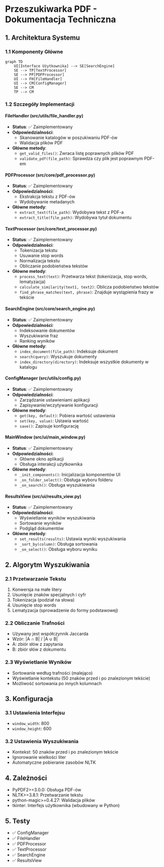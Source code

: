 # Przeszukiwarka PDF - Dokumentacja Techniczna

## 1. Architektura Systemu

### 1.1 Komponenty Główne

```mermaid
graph TD
    UI[Interface Użytkownika] --> SE[SearchEngine]
    SE --> TP[TextProcessor]
    SE --> PP[PDFProcessor]
    UI --> FH[FileHandler]
    UI --> CM[ConfigManager]
    SE --> CM
    TP --> CM
```

### 1.2 Szczegóły Implementacji

#### FileHandler (src/utils/file_handler.py)
- **Status**: ✅ Zaimplementowany
- **Odpowiedzialności**:
  - Skanowanie katalogów w poszukiwaniu PDF-ów
  - Walidacja plików PDF
- **Główne metody**:
  - `get_valid_files()`: Zwraca listę poprawnych plików PDF
  - `validate_pdf(file_path)`: Sprawdza czy plik jest poprawnym PDF-em

#### PDFProcessor (src/core/pdf_processor.py)
- **Status**: ✅ Zaimplementowany
- **Odpowiedzialności**:
  - Ekstrakcja tekstu z PDF-ów
  - Wydobywanie metadanych
- **Główne metody**:
  - `extract_text(file_path)`: Wydobywa tekst z PDF-a
  - `extract_title(file_path)`: Wydobywa tytuł dokumentu

#### TextProcessor (src/core/text_processor.py)
- **Status**: ✅ Zaimplementowany
- **Odpowiedzialności**:
  - Tokenizacja tekstu
  - Usuwanie stop words
  - Normalizacja tekstu
  - Obliczanie podobieństwa tekstów
- **Główne metody**:
  - `process_text(text)`: Przetwarza tekst (tokenizacja, stop words, lematyzacja)
  - `calculate_similarity(text1, text2)`: Oblicza podobieństwo tekstów
  - `find_phrase_matches(text, phrase)`: Znajduje wystąpienia frazy w tekście

#### SearchEngine (src/core/search_engine.py)
- **Status**: ✅ Zaimplementowany
- **Odpowiedzialności**:
  - Indeksowanie dokumentów
  - Wyszukiwanie fraz
  - Ranking wyników
- **Główne metody**:
  - `index_document(file_path)`: Indeksuje dokument
  - `search(query)`: Wyszukuje dokumenty
  - `index_directory(directory)`: Indeksuje wszystkie dokumenty w katalogu

#### ConfigManager (src/utils/config.py)
- **Status**: ✅ Zaimplementowany
- **Odpowiedzialności**:
  - Zarządzanie ustawieniami aplikacji
  - Zapisywanie/wczytywanie konfiguracji
- **Główne metody**:
  - `get(key, default)`: Pobiera wartość ustawienia
  - `set(key, value)`: Ustawia wartość
  - `save()`: Zapisuje konfigurację

#### MainWindow (src/ui/main_window.py)
- **Status**: ✅ Zaimplementowany
- **Odpowiedzialności**:
  - Główne okno aplikacji
  - Obsługa interakcji użytkownika
- **Główne metody**:
  - `_init_components()`: Inicjalizacja komponentów UI
  - `_on_folder_select()`: Obsługa wyboru folderu
  - `_on_search()`: Obsługa wyszukiwania

#### ResultsView (src/ui/results_view.py)
- **Status**: ✅ Zaimplementowany
- **Odpowiedzialności**:
  - Wyświetlanie wyników wyszukiwania
  - Sortowanie wyników
  - Podgląd dokumentów
- **Główne metody**:
  - `set_results(results)`: Ustawia wyniki wyszukiwania
  - `_sort_by(column)`: Obsługa sortowania
  - `_on_select()`: Obsługa wyboru wyniku

## 2. Algorytm Wyszukiwania

### 2.1 Przetwarzanie Tekstu
1. Konwersja na małe litery
2. Usunięcie znaków specjalnych i cyfr
3. Tokenizacja (podział na słowa)
4. Usunięcie stop words
5. Lematyzacja (sprowadzenie do formy podstawowej)

### 2.2 Obliczanie Trafności
- Używany jest współczynnik Jaccarda
- Wzór: |A ∩ B| / |A ∪ B|
- A: zbiór słów z zapytania
- B: zbiór słów z dokumentu

### 2.3 Wyświetlanie Wyników
- Sortowanie według trafności (malejąco)
- Wyświetlanie kontekstu (50 znaków przed i po znalezionym tekście)
- Możliwość sortowania po innych kolumnach

## 3. Konfiguracja

### 3.1 Ustawienia Interfejsu
- `window_width`: 800
- `window_height`: 600

### 3.2 Ustawienia Wyszukiwania
- Kontekst: 50 znaków przed i po znalezionym tekście
- Ignorowanie wielkości liter
- Automatyczne pobieranie zasobów NLTK

## 4. Zależności
- PyPDF2>=3.0.0: Obsługa PDF-ów
- NLTK>=3.8.1: Przetwarzanie tekstu
- python-magic>=0.4.27: Walidacja plików
- tkinter: Interfejs użytkownika (wbudowany w Python)

## 5. Testy
- ✅ ConfigManager
- ✅ FileHandler
- ✅ PDFProcessor
- ✅ TextProcessor
- ✅ SearchEngine
- ✅ ResultsView 